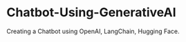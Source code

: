 # Chatbot-Using-GenerativeAI
Creating a Chatbot using OpenAI, LangChain, Hugging Face.                            
